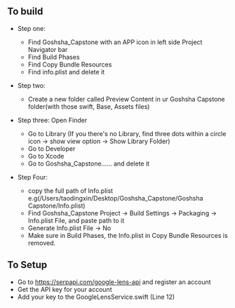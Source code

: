 ## To build 
- Step one:
  - Find Goshsha_Capstone with an APP icon in left side Project Navigator bar
  - Find Build Phases
  - Find Copy Bundle Resources
  - Find info.plist and delete it
 
- Step two:
  - Create a new folder called Preview Content in ur Goshsha Capstone folder(with those swift, Base, Assets files)

- Step three: Open Finder
  - Go to Library (If you there's no Library, find three dots within a circle icon -> show view option -> Show Library Folder)
  - Go to Developer
  - Go to Xcode
  - Go to Goshsha_Capstone...... and delete it

- Step Four:
  - copy the full path of Info.plist e.g(/Users/taodingxin/Desktop/Goshsha_Capstone/Goshsha Capstone/Info.plist)
  - Find Goshsha_Capstone Project -> Build Settings -> Packaging -> Info.plist File, and paste path to it
  - Generate Info.plist File -> No
  - Make sure in Build Phases, the Info.plist in Copy Bundle Resources is removed.

## To Setup
- Go to https://serpapi.com/google-lens-api and register an account
- Get the API key for your account
- Add your key to the GoogleLensService.swift (Line 12)
